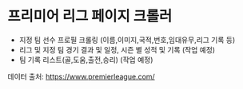 # 프리미어 리그 페이지 크롤러

- 지정 팀 선수 프로필 크롤링 (이름,이미지,국적,번호,임대유무,리그 기록 등)
- 리그 및 지정 팀 경기 결과 및 일정, 시즌 별 성적 및 기록 (작업 예정)
- 팀 기록 리스트(골,도움,출전,승리) (작업 예정)

데이터 출처: https://www.premierleague.com/
